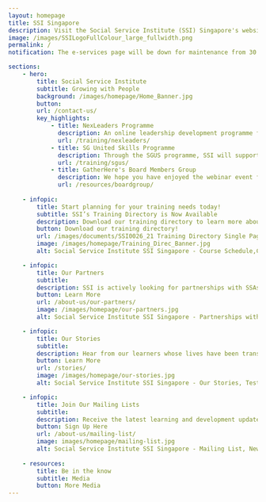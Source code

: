 ```yaml
---
layout: homepage
title: SSI Singapore
description: Visit the Social Service Institute (SSI) Singapore's website and discover training programmes and resources for the social service sector.
image: /images/SSILogoFullColour_large_fullwidth.png
permalink: /
notification: The e-services page will be down for maintenance from 30 Sept to Mid-Nov. All other SSI services remain available online. <a href="/contact-us/">Click here for more details.</a>

sections:
    - hero:
        title: Social Service Institute
        subtitle: Growing with People
        background: /images/homepage/Home_Banner.jpg
        button:
        url: /contact-us/
        key_highlights:
            - title: NexLeaders Programme
              description: An online leadership development programme for the social service sector
              url: /training/nexleaders/
            - title: SG United Skills Programme
              description: Through the SGUS programme, SSI will support Singaporeans and permanent residents whose livelihoods have been impacted by the COVID-19 pandemic
              url: /training/sgus/         
            - title: GatherHere's Board Members Group
              description: We hope you have enjoyed the webinar event for GatherHere’s Board Members Group on 14 June 2021. Click here to see the 5 key learning points.
              url: /resources/boardgroup/ 
           
    - infopic:
        title: Start planning for your training needs today!
        subtitle: SSI’s Training Directory is Now Available
        description: Download our training directory to learn more about the broad range of courses that SSI offers from 10 different categories.
        button: Download our training directory!
        url: /images/documents/SSI0026_21 Training Directory Single Page.pdf 
        image: /images/homepage/Training_Direc_Banner.jpg
        alt: Social Service Institute SSI Singapore - Course Schedule,Course List,Training Calendar      

    - infopic:
        title: Our Partners
        subtitle:
        description: SSI is actively looking for partnerships with SSAs, NPOs, IHLs and private training bodies to co-develop the capabilities of Singapore’s social service sector.
        button: Learn More
        url: /about-us/our-partners/
        image: /images/homepage/our-partners.jpg
        alt: Social Service Institute SSI Singapore - Partnerships with SSAs, NPOs, IHLs & Private Training Organisations

    - infopic:
        title: Our Stories
        subtitle:
        description: Hear from our learners whose lives have been transformed through their desire to learn and grow through SSI’s courses and initiatives.
        button: Learn More
        url: /stories/
        image: /images/homepage/our-stories.jpg
        alt: Social Service Institute SSI Singapore - Our Stories, Testimonials

    - infopic:
        title: Join Our Mailing Lists
        subtitle:
        description: Receive the latest learning and development updates from SSI by signing up for our various mailing lists.
        button: Sign Up Here
        url: /about-us/mailing-list/
        image: images/homepage/mailing-list.jpg
        alt: Social Service Institute SSI Singapore - Mailing List, Newsletter Suscription
        
    - resources:
        title: Be in the know
        subtitle: Media
        button: More Media
---
```

